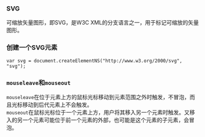 ### SVG
可缩放矢量图形，即SVG，是W3C XML的分支语言之一，用于标记可缩放的矢量图形。   

### 创建一个SVG元素
`var svg = document.createElementNS("http://www.w3.org/2000/svg", "svg");`

### `mouseleave`和`mouseout`
`mouseleave`在位于元素上方的鼠标光标移动到元素范围之外时触发，不冒泡，而且光标移动到后代元素上不会触发。   
`mouseout`在鼠标光标位于一个元素上方，用户将其移入另一个元素时触发。又移入的另一个元素可能位于前一个元素的外部，也可能是这个元素的子元素，会冒泡。
